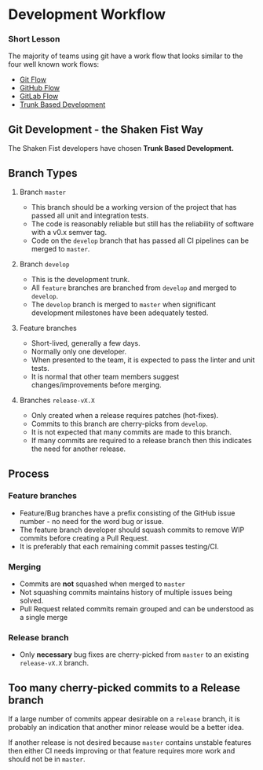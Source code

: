 # Development Workflow

### Short Lesson
The majority of teams using git have a work flow that looks similar to the four well known work flows:

* [Git Flow](https://datasift.github.io/gitflow/IntroducingGitFlow.html)
* [GitHub Flow](https://guides.github.com/introduction/flow/)
* [GitLab Flow](https://about.gitlab.com/blog/2014/09/29/gitlab-flow/)
* [Trunk Based Development](https://trunkbaseddevelopment.com/)

## Git Development - the Shaken Fist Way

The Shaken Fist developers have chosen **Trunk Based Development.**

## Branch Types
1. Branch `master`
    - This branch should be a working version of the project that has passed all unit and integration tests.
    - The code is reasonably reliable but still has the reliability of software with a v0.x semver tag.
    - Code on the `develop` branch that has passed all CI pipelines can be merged to `master`.

2. Branch `develop`
    - This is the development trunk.
    - All `feature` branches are branched from `develop` and merged to `develop`.
    - The `develop` branch is merged to `master` when significant development milestones have been adequately tested.

3. Feature branches
    - Short-lived, generally a few days.
    - Normally only one developer.
    - When presented to the team, it is expected to pass the linter and unit tests.
    - It is normal that other team members suggest changes/improvements before merging.

4. Branches `release-vX.X`
    - Only created when a release requires patches (hot-fixes).
    - Commits to this branch are cherry-picks from `develop`.
    - It is not expected that many commits are made to this branch.
    - If many commits are required to a release branch then this indicates the need for another release.


## Process

### Feature branches
* Feature/Bug branches have a prefix consisting of the GitHub issue number - no need for the word bug or issue.
* The feature branch developer should squash commits to remove WIP commits before creating a Pull Request.
* It is preferably that each remaining commit passes testing/CI.

### Merging
* Commits are **not** squashed when merged to `master`
* Not squashing commits maintains history of multiple issues being solved.
* Pull Request related commits remain grouped and can be understood as a single merge

### Release branch
* Only **necessary** bug fixes are cherry-picked from `master` to an existing `release-vX.X` branch.

## Too many cherry-picked commits to a Release branch
If a large number of commits appear desirable on a `release` branch, it is probably an indication that another minor release would be a better idea.

If another release is not desired because `master` contains unstable features then either CI needs improving or that feature requires more work and should not be in `master`.



